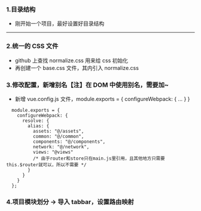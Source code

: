 ### 1.目录结构

- 刚开始一个项目，最好设置好目录结构

---

### 2.统一的 CSS 文件

- github 上查找 normalize.css 用来给 css 初始化
- 再创建一个 base.css 文件，其内引入 normalize.css

### 3.修改配置，新增别名【注】在 DOM 中使用别名，需要加~

- 新增 vue.config.js 文件，module.exports = { configureWebpack: { ... } }

```
  module.exports = {
    configureWebpack: {
      resolve: {
        alias: {
          assets: "@/assets",
          common: "@/common",
          components: "@/components",
          network: "@/network",
          views: "@views"
          /* 由于router和store只在main.js里引用，且其他地方只需要 this.$router就可以，所以不需要 */
        }
      }
    }
  };
```

### 4.项目模块划分 -> 导入 tabbar，设置路由映射
